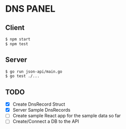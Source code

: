 # DNS PANEL

## Client

```bash
$ npm start
$ npm test
```

## Server

```bash
$ go run json-api/main.go
$ go test ./... 
```

## TODO

- [x] Create DnsRecord Struct
- [x] Server Sample DnsRecords
- [ ] Create sample React app for the sample data so far
- [ ] Create/Connect a DB to the API
